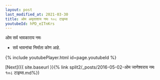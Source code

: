 ```yaml
---
layout: post
last_modified_at: 2021-03-30
title: ओम अमृताशाय नमः १०८ टाइम्स
youtubeId: hPD_eITnKrs
---
```

 
 
 ओम सर्व भावकाराय नमः  
 
 -  सर्व भावनांचा निर्माता कोण आहे. 
 
  
 
  
 
 
 
 
 
 


{% include youtubePlayer.html id=page.youtubeId %}
 
[Next]({{ site.baseurl }}{% link  split2/_posts/2016-05-02-ओम जाणेश्वराय नमः १०८ टाइम्स.md%})
 
